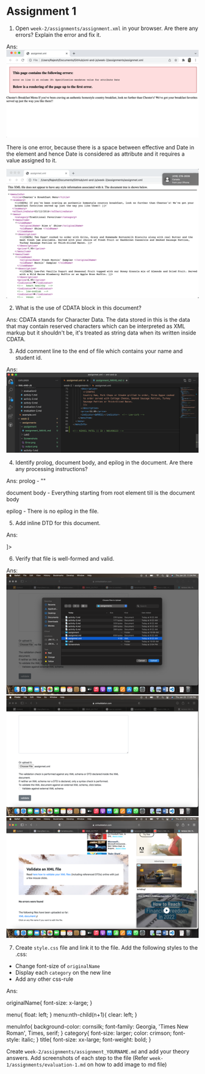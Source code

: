 # Assignment 1

1. Open `week-2/assignments/assignment.xml` in your browser. Are there any errors? Explain the error and fix it.

Ans: ![image](../Screenshots/Error.png)

There is one error, because there is a space between effective and Date in the <effectiveDate> element and hence Date is considered as attribute and it requires a value assigned to it.

![image](../Screenshots/output.png)

2. What is the use of CDATA block in this document?

Ans: CDATA stands for Character Data. The data stored in this is the data that may contain reserved characters which can be interpreted as XML markup but it shouldn't be, it's treated as string data when its written inside CDATA.

3. Add comment line to the end of file which contains your name and student id.

Ans: ![image](../Screenshots/comment.png)

4. Identify prolog, document body, and epilog in the document. Are there any processing instructions?

Ans: 
prolog - "<?xml version="1.0" encoding="UTF-8" standalone="yes" ?>"

document body - Everything starting from root element <menuInfo> till </menuInfo> is the document body

epilog - There is no epilog in the file.


5. Add inline DTD for this document.

Ans:
<!DOCTYPE menuInfo 
[
  <!ELEMENT menuInfo (title,summary,effectiveDate,menu,menu)>
  <!ELEMENT title (#PCDATA)>
  <!ELEMENT summary (#PCDATA)>
  <!ELEMENT effectiveDate (#PCDATA)>
  <!ELEMENT menu (category, menuItem, menuItem)>
  <!ELEMENT category (#PCDATA)>
  <!ELEMENT menuItem (itemName,description,price,indicator?,indicator?,indicator?)+>
  <!ELEMENT itemName (originalName,oldName?)>
  <!ELEMENT originalName (#PCDATA)> 
  <!ELEMENT oldName (#PCDATA)> 
  <!ELEMENT description (#PCDATA)> 
  <!ELEMENT price (#PCDATA)> 
  <!ELEMENT indicator (#PCDATA)> 

]>

6. Verify that file is well-formed and valid.

Ans:
![image](../Screenshots/file_selection_1.png)
![image](../Screenshots/file_selection2.png)
![image](../Screenshots/file_selection3.png)

7. Create `style.css` file and link it to the file. Add the following styles to the .css:

- Change font-size of `originalName`
- Display each `category` on the new line
- Add any other css-rule

Ans:
<!-- 1 -->
originalName{
    font-size: x-large;
}
<!-- 2 -->
menu{
    float: left;
}
menu:nth-child(n+1){
    clear: left;
}
<!-- 3 -->
menuInfo{
    background-color: cornsilk;
    font-family: Georgia, 'Times New Roman', Times, serif;
}
category{
    font-size: larger;
    color: crimson;
    font-style: italic;
}
title{
    font-size: xx-large;
    font-weight: bold;
}

Create `week-2/assignments/assignment_YOURNAME.md` and add your theory answers. Add screenshots of each step to the file (Refer `week-1/assignments/evaluation-1.md` on how to add image to md file)

